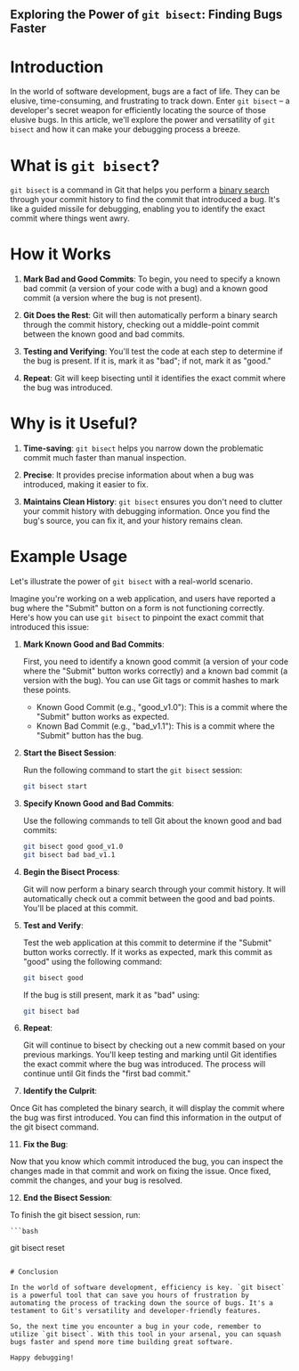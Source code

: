 Exploring the Power of `git bisect`: Finding Bugs Faster
---

# Introduction

In the world of software development, bugs are a fact of life. They can be elusive, time-consuming, and frustrating to track down. Enter `git bisect` – a developer's secret weapon for efficiently locating the source of those elusive bugs. In this article, we'll explore the power and versatility of `git bisect` and how it can make your debugging process a breeze.

# What is `git bisect`?

`git bisect` is a command in Git that helps you perform a [binary search](https://en.wikipedia.org/wiki/Binary_search_algorithm) through your commit history to find the commit that introduced a bug. It's like a guided missile for debugging, enabling you to identify the exact commit where things went awry.

# How it Works

1. **Mark Bad and Good Commits**: To begin, you need to specify a known bad commit (a version of your code with a bug) and a known good commit (a version where the bug is not present).

2. **Git Does the Rest**: Git will then automatically perform a binary search through the commit history, checking out a middle-point commit between the known good and bad commits.

3. **Testing and Verifying**: You'll test the code at each step to determine if the bug is present. If it is, mark it as "bad"; if not, mark it as "good."

4. **Repeat**: Git will keep bisecting until it identifies the exact commit where the bug was introduced.

# Why is it Useful?

1. **Time-saving**: `git bisect` helps you narrow down the problematic commit much faster than manual inspection.

2. **Precise**: It provides precise information about when a bug was introduced, making it easier to fix.

3. **Maintains Clean History**: `git bisect` ensures you don't need to clutter your commit history with debugging information. Once you find the bug's source, you can fix it, and your history remains clean.

# Example Usage

Let's illustrate the power of `git bisect` with a real-world scenario. 

Imagine you're working on a web application, and users have reported a bug where the "Submit" button on a form is not functioning correctly. Here's how you can use `git bisect` to pinpoint the exact commit that introduced this issue:

1. **Mark Known Good and Bad Commits**:

   First, you need to identify a known good commit (a version of your code where the "Submit" button works correctly) and a known bad commit (a version with the bug). You can use Git tags or commit hashes to mark these points.

   - Known Good Commit (e.g., "good_v1.0"): This is a commit where the "Submit" button works as expected.
   - Known Bad Commit (e.g., "bad_v1.1"): This is a commit where the "Submit" button has the bug.

2. **Start the Bisect Session**:

   Run the following command to start the `git bisect` session:

   ```bash
   git bisect start
   ```
   
3. **Specify Known Good and Bad Commits**:

   Use the following commands to tell Git about the known good and bad commits:

   ```bash
   git bisect good good_v1.0
   git bisect bad bad_v1.1
   ```
   
4. **Begin the Bisect Process**:

   Git will now perform a binary search through your commit history. It will automatically check out a commit between the good and bad points. You'll be placed at
   this commit.
   
6. **Test and Verify**:

   Test the web application at this commit to determine if the "Submit" button works correctly. If it works as expected, mark this commit as "good" using the
   following command:

   ```bash
   git bisect good
   ```
   
   If the bug is still present, mark it as "bad" using:

   ```bash
   git bisect bad
   ```
   
8. **Repeat**:

   Git will continue to bisect by checking out a new commit based on your previous markings. You'll keep testing and marking until Git identifies the exact commit
   where the bug was introduced. The process will continue until Git finds the "first bad commit."

10. **Identify the Culprit**:

   Once Git has completed the binary search, it will display the commit where the bug was first introduced. You can find this information in the output of the git 
   bisect command.
   
11. **Fix the Bug**:

   Now that you know which commit introduced the bug, you can inspect the changes made in that commit and work on fixing the issue. Once fixed, commit the changes,    and your bug is resolved.

12. **End the Bisect Session**:

   To finish the git bisect session, run:

    ```bash
   git bisect reset
   ```

# Conclusion

In the world of software development, efficiency is key. `git bisect` is a powerful tool that can save you hours of frustration by automating the process of tracking down the source of bugs. It's a testament to Git's versatility and developer-friendly features.

So, the next time you encounter a bug in your code, remember to utilize `git bisect`. With this tool in your arsenal, you can squash bugs faster and spend more time building great software.

Happy debugging!
